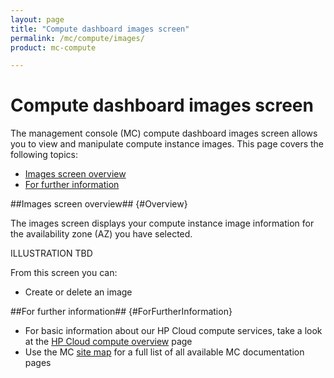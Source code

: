 ```yaml
---
layout: page
title: "Compute dashboard images screen"
permalink: /mc/compute/images/
product: mc-compute

---
```

# Compute dashboard images screen

The management console (MC) compute dashboard images screen allows you to view and manipulate compute instance images.  This page covers the following topics:

* [Images screen overview](#Overview)
* [For further information](#ForFurtherInformation)

##Images screen overview## {#Overview}

The images screen displays your compute instance image information for the availability zone (AZ) you have selected.

ILLUSTRATION TBD

From this screen you can:

* Create or delete an image


##For further information## {#ForFurtherInformation}

* For basic information about our HP Cloud compute services, take a look at the [HP Cloud compute overview](/compute/) page
* Use the MC [site map](/mc/sitemap) for a full list of all available MC documentation pages
